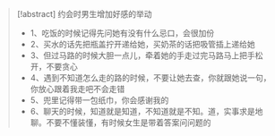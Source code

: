 > [!abstract] 约会时男生增加好感的举动 
> - 1、吃饭的时候记得先问她有没有什么忌口，会很加份 
> - 2、买水的话先把瓶盖拧开递给她，买奶茶的话把吸管插上递给她 
> - 3、但过马路的时候大胆一点儿，牵着她的手走过完马路马上把手松开，不要贪心 
> - 4、遇到不知道怎么走的路的时候，不要让她去查，你就跟她说一句，你放心跟着我走吧不会走错
> - 5、兜里记得带一包纸巾，你会感谢我的
> - 6、聊天的时候，知道就是知道，不知道就是不知。道，实事求是地聊。不要不懂装懂，有时候女生是带着答案问问题的

